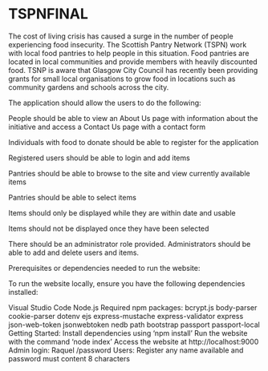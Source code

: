 # TSPNFINAL

The cost of living crisis has caused a surge in the number of people experiencing food insecurity. The Scottish Pantry Network (TSPN) work with local food pantries to help people in this situation.  Food pantries are located in local communities and provide members with heavily discounted food. 
TSNP is aware that Glasgow City Council has recently been providing grants for small local organisations to grow food in locations such as community gardens and schools across the city. 

The application should allow the users to do the following: 

People should be able to view an About Us page with information about the initiative and access a Contact Us page with a contact form 

Individuals with food to donate should be able to register for the application 

Registered users should be able to login and add items 

Pantries should be able to browse to the site and view currently available items 

Pantries should be able to select items   

Items should only be displayed while they are within date and usable 

Items should not be displayed once they have been selected 

There should be an administrator role provided. Administrators should be able to add and delete users and items. 

Prerequisites or dependencies needed to run the website: 

To run the website locally, ensure you have the following dependencies installed: 

Visual Studio Code 
Node.js 
Required npm packages: 
bcrypt.js 
body-parser 
cookie-parser 
dotenv 
ejs 
express-mustache 
express-validator 
express 
json-web-token 
jsonwebtoken 
nedb 
path 
bootstrap 
passport 
passport-local 
Getting Started: 
Install dependencies using ‘npm install’ 
Run the website with the command ‘node index’ 
Access the website at http://localhost:9000 
Admin login: Raquel /password 
Users: Register any name available and password must content 8 characters 
